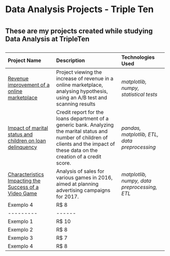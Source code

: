 # Data Analysis Projects - Triple Ten <h1> 
## These are my projects created while studying Data Analysis at TripleTen <h2>

**Project Name**   | **Description**   | **Technologies Used**
:------------      | :-----------      | :--------
[Revenue improvement of a online marketplace](https://github.com/GabrielAmoroso/tripleten_dataanalysis/blob/main/ab_test_project.ipynb) | Project viewing the increase of revenue in a online marketplace, analysing hypothesis, using an A/B test and scanning results | *matplotlib, numpy, statistical tests*
[Impact of marital status and children on loan delinquency](https://github.com/GabrielAmoroso/tripleten_dataanalysis/blob/main/bank_credit_project.ipynb) | Credit report for the loans department of a generic bank. Analyzing the marital status and number of children of clients and the impact of these data on the creation of a credit score. | *pandas, matplotlib, ETL, data preprocessing*
[Characteristics Impacting the Success of a Video Game](https://github.com/GabrielAmoroso/tripleten_dataanalysis/blob/main/games_sales_project.ipynb) | Analysis of sales for various games in 2016, aimed at planning advertising campaigns for 2017. | *matplotlib, numpy, data preprocessing, ETL*
Exemplo 4 | R$ 8
--------- | ------
Exemplo 1 | R$ 10
Exemplo 2 | R$ 8
Exemplo 3 | R$ 7
Exemplo 4 | R$ 8
